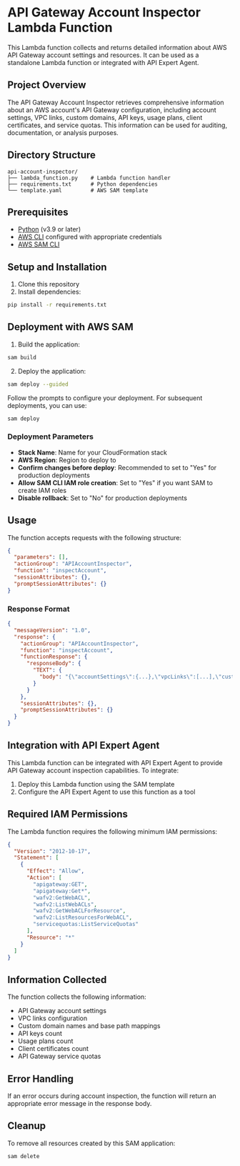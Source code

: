 # API Gateway Account Inspector Lambda Function

This Lambda function collects and returns detailed information about AWS API Gateway account settings and resources. It can be used as a standalone Lambda function or integrated with API Expert Agent.

## Project Overview

The API Gateway Account Inspector retrieves comprehensive information about an AWS account's API Gateway configuration, including account settings, VPC links, custom domains, API keys, usage plans, client certificates, and service quotas. This information can be used for auditing, documentation, or analysis purposes.

## Directory Structure

```
api-account-inspector/
├── lambda_function.py    # Lambda function handler
├── requirements.txt      # Python dependencies
└── template.yaml         # AWS SAM template
```

## Prerequisites

- [Python](https://www.python.org/) (v3.9 or later)
- [AWS CLI](https://aws.amazon.com/cli/) configured with appropriate credentials
- [AWS SAM CLI](https://docs.aws.amazon.com/serverless-application-model/latest/developerguide/serverless-sam-cli-install.html)

## Setup and Installation

1. Clone this repository
2. Install dependencies:

```bash
pip install -r requirements.txt
```

## Deployment with AWS SAM

1. Build the application:

```bash
sam build
```

2. Deploy the application:

```bash
sam deploy --guided
```

Follow the prompts to configure your deployment. For subsequent deployments, you can use:

```bash
sam deploy
```

### Deployment Parameters

- **Stack Name**: Name for your CloudFormation stack
- **AWS Region**: Region to deploy to
- **Confirm changes before deploy**: Recommended to set to "Yes" for production deployments
- **Allow SAM CLI IAM role creation**: Set to "Yes" if you want SAM to create IAM roles
- **Disable rollback**: Set to "No" for production deployments

## Usage

The function accepts requests with the following structure:

```json
{
  "parameters": [],
  "actionGroup": "APIAccountInspector",
  "function": "inspectAccount",
  "sessionAttributes": {},
  "promptSessionAttributes": {}
}
```

### Response Format

```json
{
  "messageVersion": "1.0",
  "response": {
    "actionGroup": "APIAccountInspector",
    "function": "inspectAccount",
    "functionResponse": {
      "responseBody": {
        "TEXT": {
          "body": "{\"accountSettings\":{...},\"vpcLinks\":[...],\"customDomains\":[...],\"apiKeysCount\":0,\"usagePlansCount\":0,\"clientCertificatesCount\":0,\"apigwQuotas\":[...]}"
        }
      }
    },
    "sessionAttributes": {},
    "promptSessionAttributes": {}
  }
}
```

## Integration with API Expert Agent

This Lambda function can be integrated with API Expert Agent to provide API Gateway account inspection capabilities. To integrate:

1. Deploy this Lambda function using the SAM template
2. Configure the API Expert Agent to use this function as a tool

## Required IAM Permissions

The Lambda function requires the following minimum IAM permissions:

```json
{
  "Version": "2012-10-17",
  "Statement": [
    {
      "Effect": "Allow",
      "Action": [
        "apigateway:GET",
        "apigateway:Get*",
        "wafv2:GetWebACL",
        "wafv2:ListWebACLs",
        "wafv2:GetWebACLForResource",
        "wafv2:ListResourcesForWebACL",
        "servicequotas:ListServiceQuotas"
      ],
      "Resource": "*"
    }
  ]
}
```

## Information Collected

The function collects the following information:

- API Gateway account settings
- VPC links configuration
- Custom domain names and base path mappings
- API keys count
- Usage plans count
- Client certificates count
- API Gateway service quotas

## Error Handling

If an error occurs during account inspection, the function will return an appropriate error message in the response body.

## Cleanup

To remove all resources created by this SAM application:

```bash
sam delete
```
